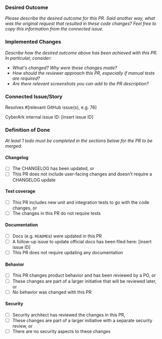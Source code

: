 ### Desired Outcome

*Please describe the desired outcome for this PR.  Said another way, what was
the original request that resulted in these code changes?  Feel free to copy
this information from the connected issue.*

### Implemented Changes

*Describe how the desired outcome above has been achieved with this PR. In
particular, consider:*

- _What's changed? Why were these changes made?_
- _How should the reviewer approach this PR, especially if manual tests are required?_
- _Are there relevant screenshots you can add to the PR description?_

### Connected Issue/Story

Resolves #[relevant GitHub issue(s), e.g. 76]

CyberArk internal issue ID: [insert issue ID]

### Definition of Done
*At least 1 todo must be completed in the sections below for the PR to be
merged.*

#### Changelog

- [ ] The CHANGELOG has been updated, or
- [ ] This PR does not include user-facing changes and doesn't require a
  CHANGELOG update

#### Test coverage

- [ ] This PR includes new unit and integration tests to go with the code
  changes, or
- [ ] The changes in this PR do not require tests

#### Documentation

- [ ] Docs (e.g. `README`s) were updated in this PR
- [ ] A follow-up issue to update official docs has been filed here: [insert issue ID]
- [ ] This PR does not require updating any documentation

#### Behavior

- [ ] This PR changes product behavior and has been reviewed by a PO, or
- [ ] These changes are part of a larger initiative that will be reviewed later, or
- [ ] No behavior was changed with this PR

#### Security

- [ ] Security architect has reviewed the changes in this PR,
- [ ] These changes are part of a larger initiative with a separate security review, or
- [ ] There are no security aspects to these changes
